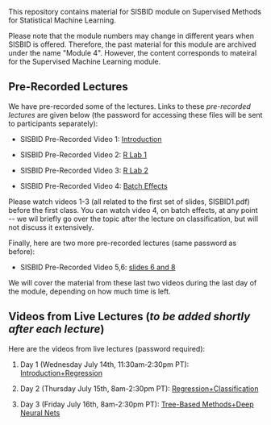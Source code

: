 This repository contains material for SISBID module on Supervised Methods for Statistical Machine Learning. 

Please note that the module numbers may change in different years when SISBID is offered. Therefore, the past material for this module are archived under the name "Module 4". However, the content corresponds to mateiral for the Supervised Machine Learning module. 

## Pre-Recorded Lectures

We have pre-recorded some of the lectures. Links to these *pre-recorded lectures* are given below (the password for accessing these files will be sent to participants separately):

- SISBID Pre-Recorded Video 1: [Introduction](https://www.dropbox.com/s/t9yrnrgjqsyva2q/PrerecordedLecture1_Intro.mov?dl=0)

- SISBID Pre-Recorded Video 2: [R Lab 1](https://www.dropbox.com/s/l6zf4kzlgo4o6u4/PrerecordedLecture2_Rlab1.mp4?dl=0)

- SISBID Pre-Recorded Video 3: [R Lab 2](https://www.dropbox.com/s/r1n86c213qifca1/PrerecordedLecture3_Rlab2.mp4?dl=0)

- SISBID Pre-Recorded Video 4: [Batch Effects](https://www.dropbox.com/s/0tz3pewgd3izc4m/PrerecordedLecture4_BatchEffects.mov?dl=0)

Please watch videos 1-3 (all related to the first set of slides, SISBID1.pdf) before the first class. You can watch video 4, on batch effects, at any point -- we wil briefly go over the topic after the lecture on classification, but will not discuss it extensively. 

Finally, here are two more pre-recorded lectures (same password as before): 

- SISBID Pre-Recorded Video 5,6: [slides 6 and 8](https://www.dropbox.com/sh/1c0xhprwxp6up2m/AADB04YYC72zaNiwRLTif4MAa?dl=0)

We will cover the material from these last two videos during the last day of the module, depending on how much time is left.

## Videos from Live Lectures (_to be added shortly after each lecture_)

Here are the videos from live lectures (password required): 

1. Day 1 (Wednesday July 14th, 11:30am-2:30pm PT): [Introduction+Regression](https://washington.zoom.us/rec/share/OyD7OE9nH_3sRZJ7z92_1NlyMqW5CRLx-wpFdbHcinAx6Vt0Q3-s4k8rHTzAXfLc.kDnwn4myDwpNa8iA)

2. Day 2 (Thursday July 15th, 8am-2:30pm PT): [Regression+Classification](https://washington.zoom.us/rec/share/EKmSDevmvy1Aw7thX9ovMa5omdAhqLOzKQgTLBViZgEw_5YyetUFws6UrWl04giK.2OgVS6rBgqS4nnNO)

3. Day 3 (Friday July 16th, 8am-2:30pm PT): [Tree-Based Methods+Deep Neural Nets](https://)

